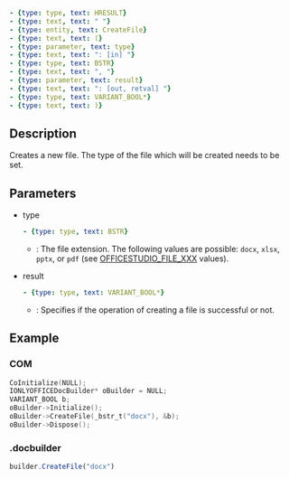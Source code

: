 ```yml signature
- {type: type, text: HRESULT}
- {type: text, text: " "}
- {type: entity, text: CreateFile}
- {type: text, text: (}
- {type: parameter, text: type}
- {type: text, text: ": [in] "}
- {type: type, text: BSTR}
- {type: text, text: ", "}
- {type: parameter, text: result}
- {type: text, text: ": [out, retval] "}
- {type: type, text: VARIANT_BOOL*}
- {type: text, text: )}
```

## Description

Creates a new file. The type of the file which will be created needs to be set.

## Parameters

<parameters>

- type

  ```yml signature.variant="inline"
  - {type: type, text: BSTR}
  ```

  - : The file extension. The following values are possible: `docx`, `xlsx`, `pptx`, or `pdf` (see [OFFICESTUDIO\_FILE\_XXX](../../../Builder%20App/Overview.md#format-types) values).

- result

  ```yml signature.variant="inline"
  - {type: type, text: VARIANT_BOOL*}
  ```

  - : Specifies if the operation of creating a file is successful or not.

</parameters>

## Example

### COM

```cpp
CoInitialize(NULL);
IONLYOFFICEDocBuilder* oBuilder = NULL;
VARIANT_BOOL b;
oBuilder->Initialize();
oBuilder->CreateFile(_bstr_t("docx"), &b);
oBuilder->Dispose();
```

### .docbuilder

```ts
builder.CreateFile("docx")
```
